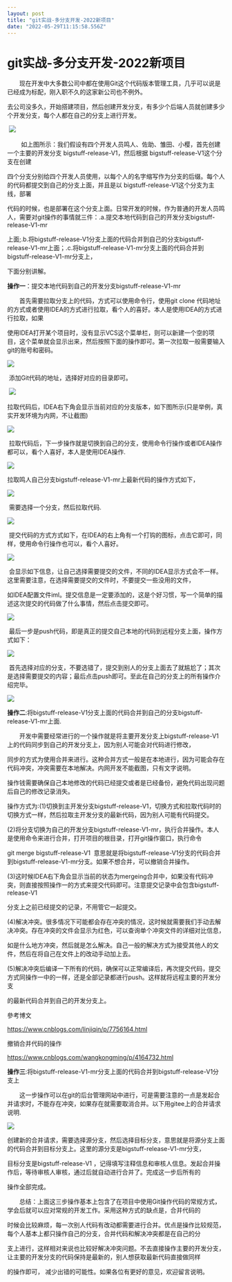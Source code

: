 ```yaml
---
layout: post
title: "git实战-多分支开发-2022新项目"
date: "2022-05-29T11:15:58.556Z"
---
```

git实战-多分支开发-2022新项目
===================

　　现在开发中大多数公司中都在使用Git这个代码版本管理工具，几乎可以说是已经成为标配，刚入职不久的这家新公司也不例外。

去公司没多久，开始搭建项目，然后创建开发分支，有多少个后端人员就创建多少个开发分支，每个人都在自己的分支上进行开发。

 ![](https://img2022.cnblogs.com/blog/2127275/202205/2127275-20220529000746266-1795168220.png)

 　　如上图所示：我们假设有四个开发人员鸣人、佐助、雏田、小樱，首先创建一个主要的开发分支 bigstuff-release-V1，然后根据 bigstuff-release-V1这个分支在创建

四个分支分别给四个开发人员使用，以每个人的名字缩写作为分支的后缀。每个人的代码都提交到自己的分支上面，并且是以 bigstuff-release-V1这个分支为主线，部署

代码的时候，也是部署在这个分支上面。日常开发的时候，作为普通的开发人员鸣人，需要对git操作的事情就三件：.a.提交本地代码到自己的开发分支bigstuff-release-V1-mr

上面;.b.将bigstuff-release-V1分支上面的代码合并到自己的分支bigstuff-release-V1-mr上面；.c.将bigstuff-release-V1-mr分支上面的代码合并到bigstuff-release-V1-mr分支上，

下面分别讲解。

**操作一**：提交本地代码到自己的开发分支bigstuff-release-V1-mr

　　首先需要拉取分支上的代码，方式可以使用命令行，使用git clone 代码地址 的方式或者使用IDEA的方式进行拉取，看个人的喜好。本人是使用IDEA的方式进行拉取，如果

使用IDEA打开某个项目时，没有显示VCS这个菜单栏，则可以新建一个空的项目，这个菜单就会显示出来，然后按照下面的操作即可。第一次拉取一般需要输入git的账号和密码。

![](https://img2022.cnblogs.com/blog/2127275/202205/2127275-20220529091117062-133219648.png)

 添加Git代码的地址，选择好对应的目录即可。

 ![](https://img2022.cnblogs.com/blog/2127275/202205/2127275-20220529090649495-906838153.png)

拉取代码后，IDEA右下角会显示当前对应的分支版本，如下图所示(只是举例，真实开发环境为内网，不让截图)

![](https://img2022.cnblogs.com/blog/2127275/202205/2127275-20220529091555433-10885055.png)

 拉取代码后，下一步操作就是切换到自己的分支，使用命令行操作或者IDEA操作都可以，看个人喜好，本人是使用IDEA操作.

![](https://img2022.cnblogs.com/blog/2127275/202205/2127275-20220529092048262-1227484548.png)

拉取鸣人自己分支bigstuff-release-V1-mr上最新代码的操作方式如下，

![](https://img2022.cnblogs.com/blog/2127275/202205/2127275-20220529091414158-317103821.png)

 需要选择一个分支，然后拉取代码.

![](https://img2022.cnblogs.com/blog/2127275/202205/2127275-20220529092338743-1361593014.png)

 提交代码的方式方式如下，在IDEA的右上角有一个打钩的图标，点击它即可，同样，使用命令行操作也可以，看个人喜好。

![](https://img2022.cnblogs.com/blog/2127275/202205/2127275-20220529092506695-16833730.png)

 会显示如下信息，让自己选择需要提交的文件，不同的IDEA显示方式会不一样。这里需要注意，在选择需要提交的文件时，不要提交一些没用的文件，

如IDEA配置文件iml。提交信息是一定要添加的，这是个好习惯，写一个简单的描述这次提交的代码做了什么事情，然后点击提交即可。

![](https://img2022.cnblogs.com/blog/2127275/202205/2127275-20220529092723660-1557650801.png)

 最后一步是push代码，即是真正的提交自己本地的代码到远程分支上面，操作方式如下：

![](https://img2022.cnblogs.com/blog/2127275/202205/2127275-20220529093345803-1418303885.png)

 首先选择对应的分支，不要选错了，提交到别人的分支上面去了就尴尬了；其次是选择需要提交的内容；最后点击push即可。至此在自己的分支上的所有操作介绍完毕。

![](https://img2022.cnblogs.com/blog/2127275/202205/2127275-20220529093559047-1993559876.png)

**操作二**:将bigstuff-release-V1分支上面的代码合并到自己的分支bigstuff-release-V1-mr上面.

　　开发中需要经常进行的一个操作就是将主要开发分支上bigstuff-release-V1上的代码同步到自己的开发分支上，因为别人可能会对代码进行修改，

同步的方式为使用合并来进行。这种合并方式一般是在本地进行，因为可能会存在代码冲突，冲突需要在本地解决。内网开发不能截图，只有文字说明。

操作钱需要确保自己本地修改的代码已经提交或者是已经备份，避免代码出现问题后自己的修改记录消失。

操作方式为:(1)切换到主开发分支bigstuff-release-V1，切换方式和拉取代码时的切换方式一样，然后拉取主开发分支的最新代码，因为别人可能有代码提交。

(2)将分支切换为自己的开发分支bigstuff-release-V1-mr，执行合并操作。本人是使用命令来进行合并，打开项目的根目录，打开git操作窗口，执行命令

git merge bigstuff-release-V1  意思就是将bigstuff-release-V1分支的代码合并到bigstuff-release-V1-mr分支。如果不想合并，可以撤销合并操作。

(3)这时候IDEA右下角会显示当前的状态为mergeing合并中，如果没有代码冲突，则直接按照操作一的方式来提交代码即可。注意提交记录中会包含bigstuff-release-V1

分支上之前已经提交的记录，不用管它一起提交。

(4)解决冲突。很多情况下可能都会存在冲突的情况，这时候就需要我们手动去解决冲突。存在冲突的文件会显示为红色，可以查询单个冲突文件的详细对比信息，

如是什么地方冲突，然后就是怎么解决。自己一般的解决方式为接受其他人的文件，然后在将自己在文件上的改动手动加上去。

(5)解决冲突后编译一下所有的代码，确保可以正常编译后，再次提交代码，提交方式同操作一中的一样，还是全部记录都进行push。这样就将远程主要的开发分支

的最新代码合并到自己的开发分支上。

參考博文

https://www.cnblogs.com/linjiqin/p/7756164.html

撤销合并代码的操作

https://www.cnblogs.com/wangkongming/p/4164732.html

**操作三**:将bigstuff-release-V1-mr分支上面的代码合并到bigstuff-release-V1分支上

　　这一步操作可以在git的后台管理网站中进行，可是需要注意的一点是发起合并请求时，不能存在冲突，如果存在就需要取消合并。以下用gitee上的合并请求说明.

![](https://img2022.cnblogs.com/blog/2127275/202205/2127275-20220529114505953-190278267.png)

创建新的合并请求，需要选择源分支，然后选择目标分支，意思就是将源分支上面的代码合并到目标分支上。这里的源分支是bigstuff-release-V1-mr分支，

目标分支是bigstuff-release-V1 ，记得填写注释信息和审核人信息。发起合并操作后，等待审核人审核，通过后就自动进行合并了。完成这一步后所有的

操作全部完成。

　　总结：上面这三步操作基本上包含了在项目中使用Git操作代码的常规方式，学会后就可以应对常规的开发工作。采用这种方式的缺点是，合并代码的

时候会比较麻烦，每一次别人代码有改动都需要进行合并。优点是操作比较规范，每个人基本上都只操作自己的分支，合并代码和解决冲突都是在自己的分

支上进行，这样相对来说也比较好解决冲突问题。不去直接操作主要的开发分支，让主要的开发分支的代码保持是最新的，别人想获取最新代码直接做同样

的操作即可， 减少出错的可能性。如果各位有更好的意见，欢迎留言说明。